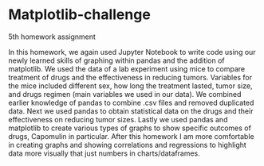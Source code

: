 # Matplotlib-challenge
5th homework assignment

In this homework, we again used Jupyter Notebook to write code using our newly learned skills of graphing within pandas and the addition of matplotlib. We used the data of a lab experiment using mice to compare treatment of drugs and the effectiveness in reducing tumors. Variables for the mice included different sex, how long the treatment lasted, tumor size, and drugs regimen (main variables we used in our data). We combined earlier knowledge of pandas to combine .csv files and removed duplicated data. Next we used pandas to obtain statistical data on the drugs and their effectiveness on reducing tumor sizes. Lastly we used pandas and matplotlib to create various types of graphs to show specific outcomes of drugs, Capomulin in particular. After this homework I am more comfortable in creating graphs and showing correlations and regressions to highlight data more visually that just numbers in charts/dataframes.
